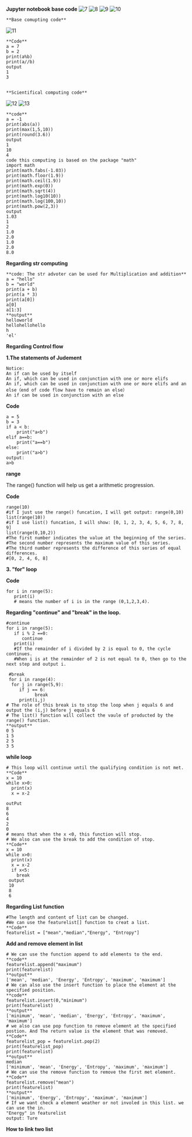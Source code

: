 **Jupyter notebook base code**
![7](https://user-images.githubusercontent.com/103999272/233595611-414997e6-161a-479b-aa7d-b0b3d863d282.png)
![8](https://user-images.githubusercontent.com/103999272/233595629-4cc638fa-f469-44cb-83c0-9c168df83f0e.png)
![9](https://user-images.githubusercontent.com/103999272/233595658-15955508-e509-45ac-b10a-1194bfb709a4.png)
![10](https://user-images.githubusercontent.com/103999272/233596638-b1f460bf-0d4d-4f53-a3ca-9768ad63e196.png)

    **Base comupting code**
![11](https://user-images.githubusercontent.com/103999272/233596822-2526422e-c41d-4a72-a142-5dd996a1495d.png)

    **Code**
    a = 7
    b = 2
    print(a%b)
    print(a//b)
    output
    1
    3
  
  
    **Scientifical computing code**
![12](https://user-images.githubusercontent.com/103999272/233596988-74a504af-a916-487b-bbef-e73268794914.png)
![13](https://user-images.githubusercontent.com/103999272/233597041-3c6dd400-740e-48d3-aad4-d26eebcfce02.png)

    **code**
    a = -1
    print(abs(a))
    print(max(1,5,10))
    print(round(3.6))
    output
    1
    10
    4
    code this computing is based on the package "math"
    import math
    print(math.fabs(-1.03))
    print(math.floor(1.9))
    print(math.ceil(1.9))
    print(math.exp(0))
    print(math.sqrt(4))
    print(math.log10(10))
    print(math.log(100,10))
    print(math.pow(2,3))
    output
    1.03
    1
    2
    1.0
    2.0
    1.0
    2.0
    8.0


    
    
    
**Regarding str computing**

    **code: The str advoter can be used for Multiplication and addition**
    a = "hello"
    b = "world"
    print(a + b)
    print(a * 3)
    print(a[0])
    a[0]
    a[1:3]
    **output**
    helloworld
    hellohellohello
    h
    'el'
 
**Regarding Control flow**

**1.The statements of Judement**

    Notice:
    An if can be used by itself
    An if, which can be used in conjunction with one or more elifs
    An if, which can be used in conjunction with one or more elifs and an else（end of code flow have to remain an else）
    An if can be used in conjunction with an else

**Code**

    a = 5
    b = 3
    if a < b:
        print("a<b")
    elif a==b:
        print("a==b")
    else:
        print("a>b")
    output:
    a>b

**range**

The range() function will help us get a arithmetic progression.

**Code**

    range(10)
    #if I just use the range() funcation, I will get output: range(0,10)
    list(range(10))
    #if I use list() funcation, I will show: [0, 1, 2, 3, 4, 5, 6, 7, 8, 9]
    list(range(0,10,2))
    #The first number indicates the value at the beginning of the series.
    #The second number represents the maximum value of this series.
    #The third number represents the difference of this series of equal differences.
    #[0, 2, 4, 6, 8]
    
**3. "for" loop**

**Code**

    for i in range(5):
       print(i)
       # means the number of i is in the range (0,1,2,3,4).
       
**Regarding "continue" and "break" in the loop.**

    #continue
    for i in range(5):
       if i % 2 ==0:
          continue
       print(i)
       #If the remainder of i divided by 2 is equal to 0, the cycle continues.
       #When i is at the remainder of 2 is not equal to 0, then go to the next step and output i.

     #break
     for i in range(4):
      for j in range(5,9):
         if j == 6:
               break
         print(i,j)
    # The role of this break is to stop the loop when j equals 6 and output the (i,j) before j equals 6
    # The list() function will collect the vaule of producted by the range() function.
    **output**
    0 5
    1 5
    2 5
    3 5

**while loop**

    # This loop will continue until the qualifying condition is not met.
    **Code**
    x = 10
    while x>0:
      print(x)
      x = x-2
      
    outPut
    8
    6
    4
    2
    0
    # means that when the x <0, this function will stop.
    # We also can use the break to add the condition of stop.
    **Code**
    x = 10
    while x>0:
      print(x)
      x = x-2
      if x<5:
        break
     output
     10
     8
     6
     
 **Regarding List function**
 
    #The length and content of list can be changed.
    #We can use the featurelist[] function to creat a list.
    **Code**
    featurelist = ["mean","median","Energy", "Entropy"]

**Add and remove element in list**

    # We can use the function append to add elements to the end.
    **code**
    featurelist.append("maximum")
    print(featurelist)
    **output**
    ['mean', 'median', 'Energy', 'Entropy', 'maximum', 'maximum']
    # We can also use the insert function to place the element at the specified position.
    **code**
    featurelist.insert(0,"minimum")
    print(featurelist)
    **output**
    ['minimum', 'mean', 'median', 'Energy', 'Entropy', 'maximum', 'maximum']
    # we also can use pop function to remove element at the specified postion. And The return value is the element that was removed.
    **Code**
    featurelist_pop = featurelist.pop(2)
    print(featurelist_pop)
    print(featurelist)
    **output**
    median
    ['minimum', 'mean', 'Energy', 'Entropy', 'maximum', 'maximum']
    # We can use the remove function to remove the first met element.  
    **Code**
    featurelist.remove("mean")
    print(featurelist)
    **output**
    ['minimum', 'Energy', 'Entropy', 'maximum', 'maximum']
    # If we want check a element weather or not involed in this list. we can use the in.
    "Energy" in featurelist
    output: Ture

**How to link two list**
